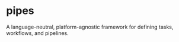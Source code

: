 # pipes
A language-neutral, platform-agnostic framework for defining tasks, workflows, and pipelines.
